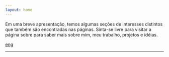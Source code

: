 ```yaml
---
layout: home
---
```

Em uma breve apresentação, temos algumas seções de interesses distintos que também são encontradas nas páginas. Sinta-se livre para visitar a página sobre para saber mais sobre mim, meu trabalho, projetos e idéias.

[eng](./index.html)

***
